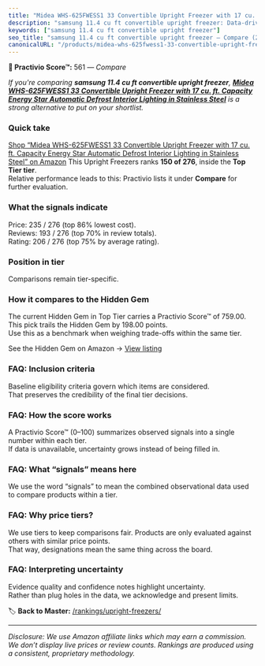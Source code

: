 ```yaml
---
title: "Midea WHS-625FWESS1 33 Convertible Upright Freezer with 17 cu. ft. Capacity Energy Star Automatic Defrost Interior Lighting in Stainless Steel"
description: "samsung 11.4 cu ft convertible upright freezer: Data-driven ranking using the Practivio Score™. Positioned by quality, value, demand, findability, momentum."
keywords: ["samsung 11.4 cu ft convertible upright freezer"]
seo_title: "samsung 11.4 cu ft convertible upright freezer — Compare (2025)"
canonicalURL: "/products/midea-whs-625fwess1-33-convertible-upright-freezer-with-17-cu-ft-capacity-energy-star-automatic-defrost-interior-lighting-in-stainless-steel-B0773NDD1D/"
---
```


**🛒 Practivio Score™:** 561 — _Compare_


*If you're comparing **samsung 11.4 cu ft convertible upright freezer**, **[Midea WHS-625FWESS1 33 Convertible Upright Freezer with 17 cu. ft. Capacity Energy Star Automatic Defrost Interior Lighting in Stainless Steel](https://www.amazon.com/dp/B0773NDD1D?tag=practivio-20)** is a strong alternative to put on your shortlist.*
### Quick take
[Shop “Midea WHS-625FWESS1 33 Convertible Upright Freezer with 17 cu. ft. Capacity Energy Star Automatic Defrost Interior Lighting in Stainless Steel” on Amazon](https://www.amazon.com/dp/B0773NDD1D?tag=practivio-20)
This Upright Freezers ranks **150 of 276**, inside the **Top Tier tier**.  
Relative performance leads to this: Practivio lists it under **Compare** for further evaluation.

### What the signals indicate
Price: 235 / 276 (top 86% lowest cost).  
Reviews: 193 / 276 (top 70% in review totals).  
Rating: 206 / 276 (top 75% by average rating).  

### Position in tier
Comparisons remain tier-specific.

### How it compares to the Hidden Gem
The current Hidden Gem in Top Tier carries a Practivio Score™ of 759.00.  
This pick trails the Hidden Gem by 198.00 points.  
Use this as a benchmark when weighing trade-offs within the same tier.  

See the Hidden Gem on Amazon → [View listing](https://www.amazon.com/dp/B09LHLZFYZ?tag=practivio-20)

### FAQ: Inclusion criteria
Baseline eligibility criteria govern which items are considered.  
That preserves the credibility of the final tier decisions.

### FAQ: How the score works
A Practivio Score™ (0–100) summarizes observed signals into a single number within each tier.  
If data is unavailable, uncertainty grows instead of being filled in.

### FAQ: What “signals” means here
We use the word “signals” to mean the combined observational data used to compare products within a tier.

### FAQ: Why price tiers?
We use tiers to keep comparisons fair. Products are only evaluated against others with similar price points.  
That way, designations mean the same thing across the board.

### FAQ: Interpreting uncertainty
Evidence quality and confidence notes highlight uncertainty.  
Rather than plug holes in the data, we acknowledge and present limits.

<!-- Missing template for Compare/CompareWithinPriceClass -->


🏷️ **Back to Master:** [/rankings/upright-freezers/](/rankings/upright-freezers/)

---
_Disclosure: We use Amazon affiliate links which may earn a commission. We don’t display live prices or review counts. Rankings are produced using a consistent, proprietary methodology._
